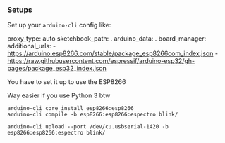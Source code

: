 ### Setups

Set up your `arduino-cli` config like:

proxy_type: auto
sketchbook_path: .
arduino_data: .
board_manager:
    additional_urls:
        - https://arduino.esp8266.com/stable/package_esp8266com_index.json
        - https://raw.githubusercontent.com/espressif/arduino-esp32/gh-pages/package_esp32_index.json

You have to set it up to use the ESP8266 

Way easier if you use Python 3 btw

```
arduino-cli core install esp8266:esp8266  
arduino-cli compile -b esp8266:esp8266:espectro blink/ 
```

```
arduino-cli upload --port /dev/cu.usbserial-1420 -b esp8266:esp8266:espectro blink/
```